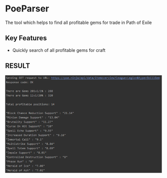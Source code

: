 # PoeParser

The tool which helps to find all profitable gems 
for trade in Path of Exile


## Key Features
* Quickly search of all profitable gems for craft

## RESULT

![png](https://github.com/MrBuslik/poe-ninja-parser/blob/version-1.0/result.png?raw=true)
